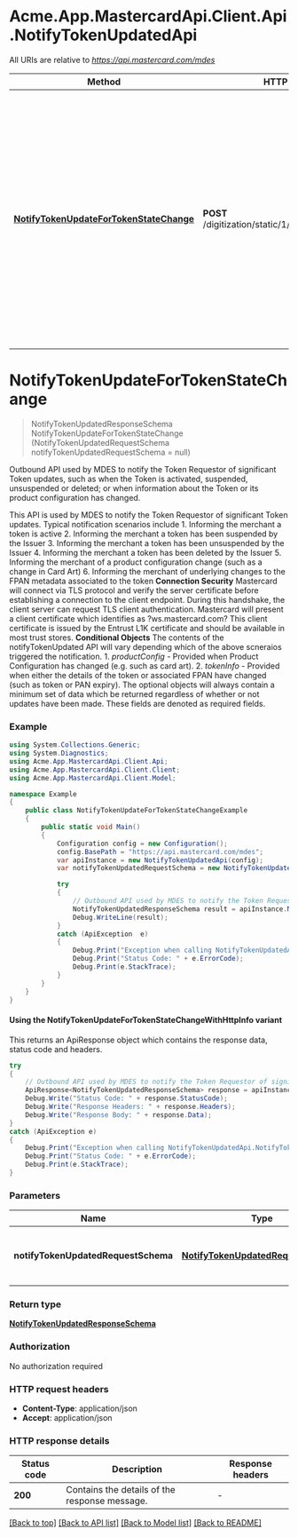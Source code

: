 # Acme.App.MastercardApi.Client.Api.NotifyTokenUpdatedApi

All URIs are relative to *https://api.mastercard.com/mdes*

| Method | HTTP request | Description |
|--------|--------------|-------------|
| [**NotifyTokenUpdateForTokenStateChange**](NotifyTokenUpdatedApi.md#notifytokenupdatefortokenstatechange) | **POST** /digitization/static/1/0/notifyTokenUpdated | Outbound API used by MDES to notify the Token Requestor of significant Token updates, such as when the Token is activated, suspended, unsuspended or deleted; or when information about the Token or its product configuration has changed. |

<a id="notifytokenupdatefortokenstatechange"></a>
# **NotifyTokenUpdateForTokenStateChange**
> NotifyTokenUpdatedResponseSchema NotifyTokenUpdateForTokenStateChange (NotifyTokenUpdatedRequestSchema notifyTokenUpdatedRequestSchema = null)

Outbound API used by MDES to notify the Token Requestor of significant Token updates, such as when the Token is activated, suspended, unsuspended or deleted; or when information about the Token or its product configuration has changed.

This API is used by MDES to notify the Token Requestor of significant Token updates. Typical notification scenarios include  1. Informing the merchant a token is active 2. Informing the merchant a token has been suspended by the Issuer 3. Informing the merchant a token has been unsuspended by the Issuer 4. Informing the merchant a token has been deleted by the Issuer 5. Informing the merchant of a product configuration change (such as a change in Card Art) 6. Informing the merchant of underlying changes to the FPAN metadata associated to the token  **Connection Security**  Mastercard will connect via TLS protocol and verify the server certificate before establishing a connection to the client endpoint. During this handshake, the client server can request TLS client authentication. Mastercard will present a client certificate which identifies as ?ws.mastercard.com? This client certificate is issued by the Entrust L1K certificate and should be available in most trust stores.   **Conditional Objects**  The contents of the notifyTokenUpdated API will vary depending which of the above scneraios triggered the notification.  1. *productConfig* - Provided when Product Configuration has changed (e.g. such as card art). 2. *tokenInfo* - Provided when either the details of the token or associated FPAN have changed (such as token or PAN expiry).   The optional objects will always contain a minimum set of data which be returned regardless of whether or not updates have been made. These fields are denoted as required fields. 

### Example
```csharp
using System.Collections.Generic;
using System.Diagnostics;
using Acme.App.MastercardApi.Client.Api;
using Acme.App.MastercardApi.Client.Client;
using Acme.App.MastercardApi.Client.Model;

namespace Example
{
    public class NotifyTokenUpdateForTokenStateChangeExample
    {
        public static void Main()
        {
            Configuration config = new Configuration();
            config.BasePath = "https://api.mastercard.com/mdes";
            var apiInstance = new NotifyTokenUpdatedApi(config);
            var notifyTokenUpdatedRequestSchema = new NotifyTokenUpdatedRequestSchema(); // NotifyTokenUpdatedRequestSchema | Contains the details of the request message.  (optional) 

            try
            {
                // Outbound API used by MDES to notify the Token Requestor of significant Token updates, such as when the Token is activated, suspended, unsuspended or deleted; or when information about the Token or its product configuration has changed.
                NotifyTokenUpdatedResponseSchema result = apiInstance.NotifyTokenUpdateForTokenStateChange(notifyTokenUpdatedRequestSchema);
                Debug.WriteLine(result);
            }
            catch (ApiException  e)
            {
                Debug.Print("Exception when calling NotifyTokenUpdatedApi.NotifyTokenUpdateForTokenStateChange: " + e.Message);
                Debug.Print("Status Code: " + e.ErrorCode);
                Debug.Print(e.StackTrace);
            }
        }
    }
}
```

#### Using the NotifyTokenUpdateForTokenStateChangeWithHttpInfo variant
This returns an ApiResponse object which contains the response data, status code and headers.

```csharp
try
{
    // Outbound API used by MDES to notify the Token Requestor of significant Token updates, such as when the Token is activated, suspended, unsuspended or deleted; or when information about the Token or its product configuration has changed.
    ApiResponse<NotifyTokenUpdatedResponseSchema> response = apiInstance.NotifyTokenUpdateForTokenStateChangeWithHttpInfo(notifyTokenUpdatedRequestSchema);
    Debug.Write("Status Code: " + response.StatusCode);
    Debug.Write("Response Headers: " + response.Headers);
    Debug.Write("Response Body: " + response.Data);
}
catch (ApiException e)
{
    Debug.Print("Exception when calling NotifyTokenUpdatedApi.NotifyTokenUpdateForTokenStateChangeWithHttpInfo: " + e.Message);
    Debug.Print("Status Code: " + e.ErrorCode);
    Debug.Print(e.StackTrace);
}
```

### Parameters

| Name | Type | Description | Notes |
|------|------|-------------|-------|
| **notifyTokenUpdatedRequestSchema** | [**NotifyTokenUpdatedRequestSchema**](NotifyTokenUpdatedRequestSchema.md) | Contains the details of the request message.  | [optional]  |

### Return type

[**NotifyTokenUpdatedResponseSchema**](NotifyTokenUpdatedResponseSchema.md)

### Authorization

No authorization required

### HTTP request headers

 - **Content-Type**: application/json
 - **Accept**: application/json


### HTTP response details
| Status code | Description | Response headers |
|-------------|-------------|------------------|
| **200** | Contains the details of the response message.  |  -  |

[[Back to top]](#) [[Back to API list]](../README.md#documentation-for-api-endpoints) [[Back to Model list]](../README.md#documentation-for-models) [[Back to README]](../README.md)

